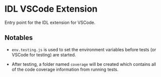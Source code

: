 # IDL VSCode Extension

Entry point for the IDL extension for VSCode.

## Notables

- `env.testing.js` is used to set the environment variables before tests (or VSCode for testing) are started.

- After testing, a folder named `coverage` will be created which contains all of the code coverage information from running tests.